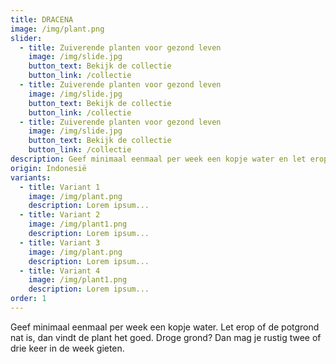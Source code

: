 ```yaml
---
title: DRACENA
image: /img/plant.png
slider:
  - title: Zuiverende planten voor gezond leven
    image: /img/slide.jpg
    button_text: Bekijk de collectie
    button_link: /collectie
  - title: Zuiverende planten voor gezond leven
    image: /img/slide.jpg
    button_text: Bekijk de collectie
    button_link: /collectie
  - title: Zuiverende planten voor gezond leven
    image: /img/slide.jpg
    button_text: Bekijk de collectie
    button_link: /collectie
description: Geef minimaal eenmaal per week een kopje water en let erop of de potgrond nat is.
origin: Indonesië
variants:
  - title: Variant 1
    image: /img/plant.png
    description: Lorem ipsum...
  - title: Variant 2
    image: /img/plant1.png
    description: Lorem ipsum...
  - title: Variant 3
    image: /img/plant.png
    description: Lorem ipsum...
  - title: Variant 4
    image: /img/plant1.png
    description: Lorem ipsum...
order: 1
---
```



Geef minimaal eenmaal per week een kopje water. Let erop of de potgrond nat is, dan vindt de plant het goed. Droge grond? Dan mag je rustig twee of drie keer in de week gieten.